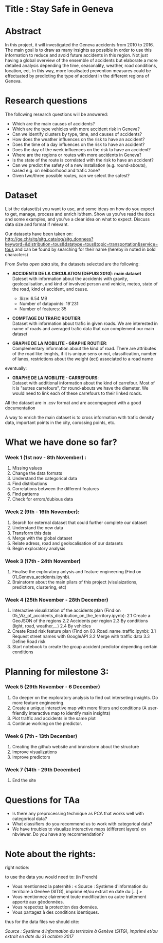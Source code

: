 # Title : Stay Safe in Geneva

# Abstract

In this project, it will investigated the Geneva accidents from 2010 to 2016. The main goal is to draw as many insights as possible in order to use this information to reduce and avoid future accidents in this region. Not just having a global overview of the ensemble of accidents but elaborate a more detailed analysis depending the time, seasonality, weather, road conditions, location, ect. In this way, more localisated prevention measures could be effectuated by predicting the type of accident in the different regions of Geneva.


# Research questions
The following research questions will be answered:

* Which are the main causes of accidents?
* Which are the type vehicles with more accident risk in Geneva?
* Can we identify clusters by type, time, and causes of accidents?
* How does the weather influences on the risk to have an accident?
* Does the time of a day influences on the risk to have an accident?
* Does the day of the week influences on the risk to have an accident?
* Where are the regions or routes with more accidents in Geneva?
* Is the state of the route is correlated with the risk to have an accident?
* Can we predict the safety of a new installation (e.g. round-abouts), based e.g. on neiboorhood and trafic zone?
* Given two/three possible routes, can we select the safest?

# Dataset
List the dataset(s) you want to use, and some ideas on how do you expect to get, manage, process and enrich it/them. Show us you've read the docs and some examples, and you've a clear idea on what to expect. Discuss data size and format if relevant.

Our datasets have been taken on:
http://ge.ch/sitg/sitg_catalog/sitg_donnees?keyword=&distribution=tous&datatype=tous&topic=transportation&service=tous
and can be found by searching for their name (hereby in noted in bold characters)

From _Swiss open data_ site, the datasets selected are the following:
* **ACCIDENTS DE LA CIRCULATION (DEPUIS 2010)**: **main dataset**         
  Dateset with information about the accidents with gravity, geolocalisation, and kind of involved person and vehicle, meteo, state of the road, kind of accident, and cause.
  - Size: 6.54 MB
  - Number of datapoints: 19'231
  - Number of features: 35
  
  
* **COMPTAGE DU TRAFIC ROUTIER**:       
  Dataset with information about trafic in given roads. We are interested in name of roads and averaged trafic data that can complement our main dataset


* **GRAPHE DE LA MOBILITE - GRAPHE ROUTIER**:         
  Complementary information about the kind of road. There are attributes of the road like lenghts, if it is unique sens or not, classification, number of lanes, restrictions about the weight (ect) associated to a road name


eventually: 
* **GRAPHE DE LA MOBILITE - CARREFOURS**:        
  Dataset with additional information about the kind of carrefour. Most of it is "autres carrefours", for round-abouts we have the diameter. We would need to link each of these carrefours to their linked roads. 
 
All the dataset are in .csv format and are accompagned with a good documentation

A way to enrich the main dataset is to cross information with trafic density data, important points in the city, corossing points, etc.


# What we have done so far?
### Week 1 (1st nov - 8th November) : 
1. Missing values
2. Change the data formats
3. Understand the categorical data
4. Find distributions 
5. Correlations between the different features
6. Find patterns
7. Check for errors/dubious data


### Week 2 (9th - 16th November):
1. Search for external dataset that could further complete our dataset
2. Understand the new data
3. Transform this data
4. Merge with the global dataset
5. Relate adress, road and geolocalisation of our datasets
6. Begin exploratory analysis


### Week 3 (17th - 24th November)
1. Finalise the exploratory anlysis and feature engineering (Find on 01_Geneva_accidents.ipynb).
2. Brainstorm about the main pilars of this project (visulaizations, predictiors, clustering, etc)

    
### Week 4 (25th November - 28th December) 
1. Interactive visualization of the accidents plan (Find on 05_Viz_of_accidents_distribution_on_the_territory.ipynb):
    2.1 Create a GeoJSON of the regions
    2.2 Accidents per region
    2.3 By conditions (light, road, weather,...)
    2.4 By vehicles
2. Create Road risk feature plan (Find on 03_Road_name_traffic.ipynb):
    3.1 Request street names with GoogleAPI
    3.2 Merge with traffic data
    3.3 Define Road risk
3. Start notebook to create the group accident predictor depending certain conditions 
 

# Planning for milestone 3:
### Week 5 (29th November - 6 December)
1. Go deeper on the exploratory analysis to find out interseting insights. Do more feature engineering.
2. Create a unique interactive map with more filters and conditions (A user-friendly interactive map to identify main insights)
3. Plot traffic and accidents in the same plot
4. Continue working on the predictor.

### Week 6 (7th - 13th December)
1. Creating the github website and brainstorm about the structure
2. Improve visualizations
3. Improve predictors


### Week 7 (14th - 29th December)
1. End the site 



# Questions for TAa
* Is there any preprocessing technique as PCA that works well with categorical data?
* What classifiers do you recommend us to work with categorical data?
* We have troubles to visualize interactive maps (different layers) on nbviewer. Do you have any recommendation?


# Note about the rights: 
right notice: 

to use the data you would need to: (in French)

* Vous mentionnez la paternité : « Source : Système d'information du territoire à Genève (SITG), imprimé et/ou extrait en date du […] »
* Vous mentionnez clairement toute modification ou autre traitement apporté aux géodonnées.
* Vous respectez la protection des données.
* Vous partagez à des conditions identiques.

thus for the data files we should cite:

_Source : Système d'information du territoire à Genève (SITG), imprimé et/ou extrait en date du 31 octobre 2017_